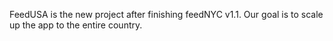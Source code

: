 FeedUSA is the new project after finishing feedNYC v1.1.
Our goal is to scale up the app to the entire country.
